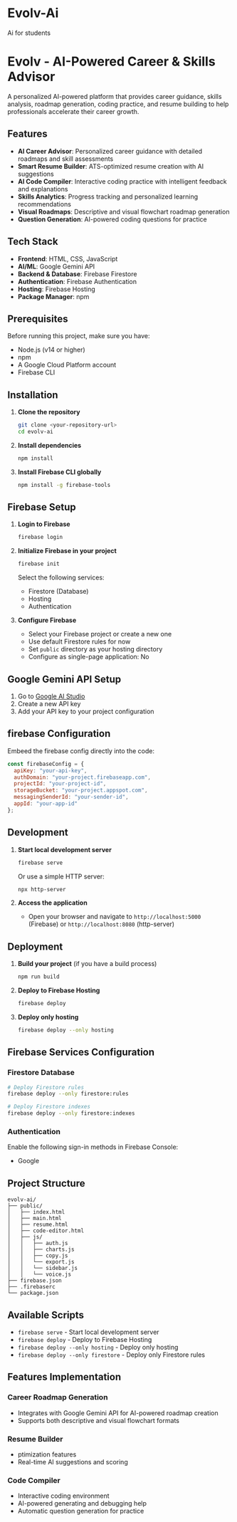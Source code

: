 # Evolv-Ai
Ai for students


# Evolv - AI-Powered Career & Skills Advisor

A personalized AI-powered platform that provides career guidance, skills analysis, roadmap generation, coding practice, and resume building to help professionals accelerate their career growth.

## Features

- **AI Career Advisor**: Personalized career guidance with detailed roadmaps and skill assessments
- **Smart Resume Builder**: ATS-optimized resume creation with AI suggestions
- **AI Code Compiler**: Interactive coding practice with intelligent feedback and explanations
- **Skills Analytics**: Progress tracking and personalized learning recommendations
- **Visual Roadmaps**: Descriptive and visual flowchart roadmap generation
- **Question Generation**: AI-powered coding questions for practice

## Tech Stack

- **Frontend**: HTML, CSS, JavaScript
- **AI/ML**: Google Gemini API
- **Backend & Database**: Firebase Firestore
- **Authentication**: Firebase Authentication
- **Hosting**: Firebase Hosting
- **Package Manager**: npm

## Prerequisites

Before running this project, make sure you have:

- Node.js (v14 or higher)
- npm
- A Google Cloud Platform account
- Firebase CLI

## Installation

1. **Clone the repository**
   ```bash
   git clone <your-repository-url>
   cd evolv-ai
   ```

2. **Install dependencies**
   ```bash
   npm install
   ```

3. **Install Firebase CLI globally**
   ```bash
   npm install -g firebase-tools
   ```

## Firebase Setup

1. **Login to Firebase**
   ```bash
   firebase login
   ```

2. **Initialize Firebase in your project**
   ```bash
   firebase init
   ```
   
   Select the following services:
   - Firestore (Database)
   - Hosting
   - Authentication

3. **Configure Firebase**
   - Select your Firebase project or create a new one
   - Use default Firestore rules for now
   - Set `public` directory as your hosting directory
   - Configure as single-page application: No

## Google Gemini API Setup

1. Go to [Google AI Studio](https://makersuite.google.com/app/apikey)
2. Create a new API key
3. Add your API key to your project configuration

## firebase Configuration

Embeed the firebase config directly into the code:

```javascript
const firebaseConfig = {
  apiKey: "your-api-key",
  authDomain: "your-project.firebaseapp.com",
  projectId: "your-project-id",
  storageBucket: "your-project.appspot.com",
  messagingSenderId: "your-sender-id",
  appId: "your-app-id"
};
```

## Development

1. **Start local development server**
   ```bash
   firebase serve
   ```
   
   Or use a simple HTTP server:
   ```bash
   npx http-server
   ```

2. **Access the application**
   - Open your browser and navigate to `http://localhost:5000` (Firebase) or `http://localhost:8080` (http-server)

## Deployment

1. **Build your project** (if you have a build process)
   ```bash
   npm run build
   ```

2. **Deploy to Firebase Hosting**
   ```bash
   firebase deploy
   ```

3. **Deploy only hosting**
   ```bash
   firebase deploy --only hosting
   ```

## Firebase Services Configuration

### Firestore Database
```bash
# Deploy Firestore rules
firebase deploy --only firestore:rules

# Deploy Firestore indexes
firebase deploy --only firestore:indexes
```

### Authentication
Enable the following sign-in methods in Firebase Console:
- Google

## Project Structure

```
evolv-ai/
├── public/
│   ├── index.html          
│   ├── main.html           
│   ├── resume.html
│   ├── code-editor.html
│   ├── js/
│   │   ├── auth.js     
│   │   ├── charts.js   
│   │   ├── copy.js  
│   │   └── export.js
│   │   └── sidebar.js
│   │   └── voice.js         
├── firebase.json           
├── .firebaserc            
└── package.json           
```

## Available Scripts

- `firebase serve` - Start local development server
- `firebase deploy` - Deploy to Firebase Hosting
- `firebase deploy --only hosting` - Deploy only hosting
- `firebase deploy --only firestore` - Deploy only Firestore rules

## Features Implementation

### Career Roadmap Generation
- Integrates with Google Gemini API for AI-powered roadmap creation
- Supports both descriptive and visual flowchart formats

### Resume Builder
- ptimization features
- Real-time AI suggestions and scoring

### Code Compiler
- Interactive coding environment
- AI-powered generating and debugging help
- Automatic question generation for practice

